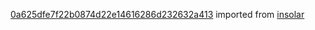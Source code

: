 [0a625dfe7f22b0874d22e14616286d232632a413](https://github.com/insolar/insolar/commit/0a625dfe7f22b0874d22e14616286d232632a413) imported from [insolar](https://github.com/insolar/insolar)
